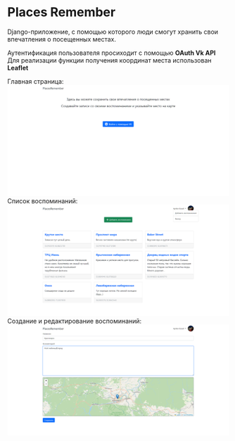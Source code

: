 # Places Remember

Django-приложение, с помощью которого люди смогут хранить свои впечатления о посещенных
местах.

Аутентификация пользователя просиходит с помощью **OAuth Vk API**
Для реализации функции получения координат места использован **Leaflet**

Главная страница:
![home page image](./images/not_auth_home_page.png)
Список воспоминаний:
![home page list image](./images/auth_home_page.png)
Создание и редактирование воспоминаний:
![edit memory image](./images/edit_memory_page.png)

